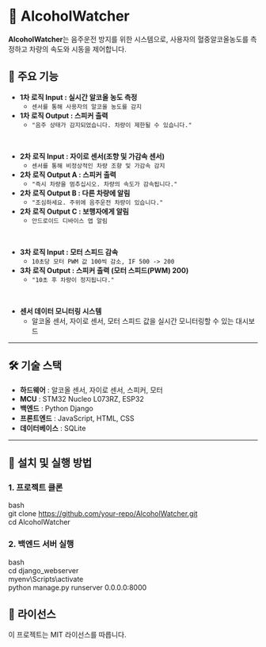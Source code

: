 # 🚗 AlcoholWatcher

**AlcoholWatcher**는 음주운전 방지를 위한 시스템으로, 사용자의 혈중알코올농도를 측정하고 차량의 속도와 시동을 제어합니다.  

## 📌 주요 기능  
- **1차 로직 Input : 실시간 알코올 농도 측정**  
  - `센서를 통해 사용자의 알코올 농도를 감지`
- **1차 로직 Output : 스피커 출력**  
  - `"음주 상태가 감지되었습니다. 차량이 제한될 수 있습니다."`  

<br>

- **2차 로직 Input : 자이로 센서(조향 및 가감속 센서)**  
  - `센서를 통해 비정상적인 차량 조향 및 가감속 감지`  
- **2차 로직 Output A : 스피커 출력**  
  - `"즉시 차량을 멈추십시오. 차량의 속도가 감속됩니다."`
- **2차 로직 Output B : 다른 차량에 알림**  
  - `"조심하세요. 주위에 음주운전 차량이 있습니다."`  
- **2차 로직 Output C : 보행자에게 알림**  
  - `안드로이드 디바이스 앱 알림` 

<br>

- **3차 로직 Input : 모터 스피드 감속**  
  - `10초당 모터 PWM 값 100씩 감소, IF 500 -> 200`  
- **3차 로직 Output : 스피커 출력 (모터 스피드(PWM) 200)**  
  - `"10초 후 차량이 정지됩니다."`  

<br>

- **센서 데이터 모니터링 시스템**  
  - 알코올 센서, 자이로 센서, 모터 스피드 값을 실시간 모니터링할 수 있는 대시보드  

---

## 🛠 기술 스택  
- **하드웨어** : 알코올 센서, 자이로 센서, 스피커, 모터  
- **MCU** : STM32 Nucleo L073RZ, ESP32  
- **백엔드** : Python Django  
- **프론트엔드** : JavaScript, HTML, CSS  
- **데이터베이스** : SQLite  

---

## 🚀 설치 및 실행 방법
### 1. 프로젝트 클론
bash <br>
git clone https://github.com/your-repo/AlcoholWatcher.git <br>
cd AlcoholWatcher <br>


### 2. 백엔드 서버 실행
bash <br>
cd django_webserver <br>
myenv\Scripts\activate <br>
python manage.py runserver 0.0.0.0:8000 <br>


## 📄 라이선스
이 프로젝트는 MIT 라이선스를 따릅니다.

